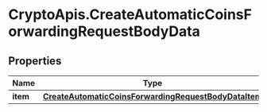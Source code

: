 # CryptoApis.CreateAutomaticCoinsForwardingRequestBodyData

## Properties

Name | Type | Description | Notes
------------ | ------------- | ------------- | -------------
**item** | [**CreateAutomaticCoinsForwardingRequestBodyDataItem**](CreateAutomaticCoinsForwardingRequestBodyDataItem.md) |  | 


